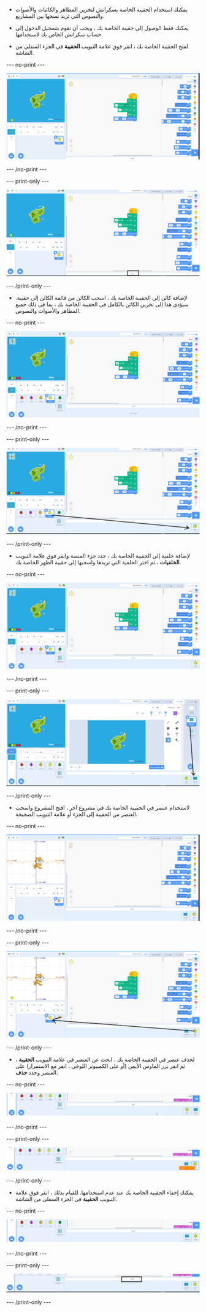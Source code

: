 - يمكنك استخدام الحقيبة الخاصة بسكراتش لتخزين المظاهر والكائنات والأصوات والنصوص التي تريد نسخها بين المشاريع.

- يمكنك فقط الوصول إلى حقيبة الخاصة بك ، ويجب أن تقوم بتسجيل الدخول إلى حساب سكراتش الخاص بك لاستخدامها.

- لفتح الحقيبة الخاصة بك ، انقر فوق علامة التبويب **الحقيبة** في الجزء السفلي من الشاشة.

--- no-print ---

![يؤدي النقر فوق علامة التبويب الحقيبة الموجودة أسفل منطقة الرمز مباشرة إلى فتح الحقيبة.](images/open-backpack.gif)

--- /no-print ---

--- print-only ---

![محرر سكراتش الكامل ، مع تمييز علامة التبويب الحقيبة.](images/open-backpack.png)

--- /print-only ---

- لإضافة كائن إلى الحقيبة الخاصة بك ، اسحب الكائن من قائمة الكائن إلى حقيبة. سيؤدي هذا إلى تخزين الكائن بالكامل في الحقيبة الخاصة بك ، بما في ذلك جميع المظاهر والأصوات والنصوص.

--- no-print ---

![سحب كائن سلحفاة ٢ من قائمة الكائن إلى الحقيبة لإضافته.](images/add-sprite.gif)

--- /no-print ---

--- print-only ---

![محرر سكراتش الكامل ،مع سهم من كائن سلحفاة ٢ في قائمة كائن ، إلى حقيبة الظهر.](images/add-sprite.png)

--- /print-only ---

- لإضافة خلفية إلى الحقيبة الخاصة بك ، حدد جزء المنصة وانقر فوق علامة التبويب **الخلفيات** ، ثم اختر الخلفية التي تريدها واسحبها إلى حقيبة الظهر الخاصة بك.

--- no-print ---

![سحب خلفية جزيرة من علامة التبويب الخلفيات إلى الحقيبة.](images/add-backdrop.gif)

--- /no-print ---

--- print-only ---

![محرر سكراتش الكامل ، مع سهم من الخلفية في علامة التبويب الخلفيات ، إلى الحقيبة.](images/add-backdrop.png)

--- /print-only ---

- لاستخدام عنصر في الحقيبة الخاصة بك في مشروع آخر ، افتح المشروع واسحب العنصر من الحقيبة إلى الجزء أو علامة التبويب الصحيحة.

--- no-print ---

![سحب كائن السلحفاة ٢ إلى قائمة كائن ، وخلفية الجزيرة إلى جزء المنصة ، في مشروع جديد.](images/new-project.gif)

--- /no-print ---

--- print-only ---

![محرر سكراتش الكامل ،مع سهم من كائن سلحفاة٢ في قائمة كائن ، إلى حقيبة الظهر.](images/new-project.png)

--- /print-only ---

- لحذف عنصر في الحقيبة الخاصة بك ، ابحث عن العنصر في علامة التبويب **الحقيبة** ، ثم انقر بزر الماوس الأيمن (أو على الكمبيوتر اللوحي ، انقر مع الاستمرار) على العنصر وحدد **حذف**.

--- no-print ---

![النقر بزر الماوس الأيمن على كائن سلحفاة ٢ في الحقيبة ، ثم تحديد "حذف" لحذفه.](images/delete-items.gif)

--- /no-print ---

--- print-only ---

![علامة التبويب لحقيبة ، مع خيار "حذف" متاح لكائن سلحفاة ٢ بعد النقر بزر الماوس الأيمن على الكائن.](images/delete-items.png)

--- /print-only ---

- يمكنك إخفاء الحقيبة الخاصة بك عند عدم استخدامها. للقيام بذلك ، انقر فوق علامة التبويب **الحقيبة** في الجزء السفلي من الشاشة.

--- no-print ---

![النقر فوق علامة التبويب "حقيبة الظهر" المستخدمة لفتح حقيبة الظهر ، لإخفاء حقيبة الظهر.](images/hide-backpack.gif)

--- /no-print ---

--- print-only ---

![تمييز علامة التبويب الحقيبة.](images/hide-backpack.png)

--- /print-only ---

